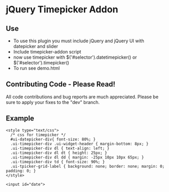 jQuery Timepicker Addon
=======================

Use
---
- To use this plugin you must include jQuery and jQuery UI with datepicker and slider
- Include timepicker-addon script
- now use timepicker with $('#selector').datetimepicker() or $('#selector').timepicker()
- To run see demo.html

Contributing Code - Please Read!
--------------------------------
All code contributions and bug reports are much appreciated.  Please be sure to apply your fixes to the "dev" branch.

Example
--------------------------------
  <html>
  <head>
    <script type="text/javascript" src="http://code.jquery.com/jquery-1.7.1.min.js"></script>
    <script type="text/javascript" src="http://code.jquery.com/ui/1.8.16/jquery-ui.min.js"></script>
    <link rel="stylesheet" type="text/css" href="http://code.jquery.com/ui/1.8.16/themes/ui-lightness/jquery-ui.css" />
    <script type="text/javascript" src="jquery-ui-timepicker-addon.js"></script>

    <style type="text/css">
      /* css for timepicker */
      #ui-datepicker-div{ font-size: 80%; }
      .ui-timepicker-div .ui-widget-header { margin-bottom: 8px; }
      .ui-timepicker-div dl { text-align: left; }
      .ui-timepicker-div dl dt { height: 25px; }
      .ui-timepicker-div dl dd { margin: -25px 10px 10px 65px; }
      .ui-timepicker-div td { font-size: 90%; }
      .ui-tpicker-grid-label { background: none; border: none; margin: 0; padding: 0; }
    </style>

  </head>

  <script type="text/javascript">
    $('document').ready(function() {

      $("#date").datetimepicker({
        ampm: true,
        timeFormat: 'hh:mm TT'
      });

    });
  </script>

  <body>

    <input id="date">

  </body>
  </html>
